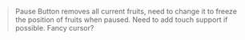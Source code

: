 > Pause Button removes all current fruits, need to change it to freeze the position of fruits when paused.
> Need to add touch support if possible.
> Fancy cursor?
